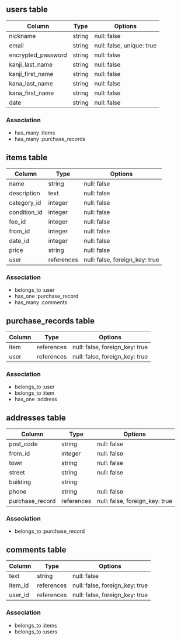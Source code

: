 ## users table

| Column             | Type   | Options                   |
| ------------------ | ------ | ------------------------- |
| nickname           | string | null: false               |
| email              | string | null: false, unique: true |
| encrypted_password | string | null: false               |
| kanji_last_name    | string | null: false               |
| kanji_first_name   | string | null: false               |
| kana_last_name     | string | null: false               |
| kana_first_name    | string | null: false               |
| date               | string | null: false               |

### Association

- has_many :items
- has_many :purchase_records

## items table

| Column       | Type       | Options                        |
| ------------ | ---------- | ------------------------------ |
| name         | string     | null: false                    |
| description  | text       | null: false                    |
| category_id  | integer    | null: false                    |
| condition_id | integer    | null: false                    |
| fee_id       | integer    | null: false                    |
| from_id      | integer    | null: false                    |
| date_id      | integer    | null: false                    |
| price        | string     | null: false                    |
| user         | references | null: false, foreign_key: true |

### Association

- belongs_to :user
- has_one :purchase_record
- has_many :comments

## purchase_records table

| Column | Type       | Options                        |
| ------ | ---------- | ------------------------------ |
| item   | references | null: false, foreign_key: true |
| user   | references | null: false, foreign_key: true |

### Association

- belongs_to :user
- belongs_to :item
- has_one :address

## addresses table

| Column          | Type       | Options                        |
| --------------- | ---------- | ------------------------------ |
| post_code       | string     | null: false                    |
| from_id         | integer    | null: false                    |
| town            | string     | null: false                    |
| street          | string     | null: false                    |
| building        | string     |                                |
| phone           | string     | null: false                    |
| purchase_record | references | null: false, foreign_key: true |

### Association

- belongs_to :purchase_record

## comments table

| Column  | Type       | Options                        |
| ------- | ---------- | ------------------------------ |
| text    | string     | null: false                    |
| item_id | references | null: false, foreign_key: true |
| user_id | references | null: false, foreign_key: true |

### Association

- belongs_to :items
- belongs_to :users
